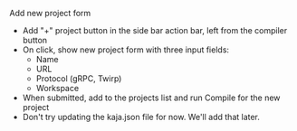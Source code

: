 Add new project form

- Add "+" project button in the side bar action bar, left from the compiler button
- On click, show new project form with three input fields:
  - Name
  - URL
  - Protocol (gRPC, Twirp)
  - Workspace
- When submitted, add to the projects list and run Compile for the new project
- Don't try updating the kaja.json file for now. We'll add that later.
